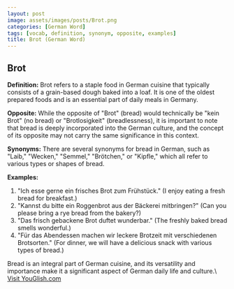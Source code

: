 ```yaml
---
layout: post
image: assets/images/posts/Brot.png
categories: [German Word]
tags: [vocab, definition, synonym, opposite, examples]
title: Brot (German Word)
---
```


## Brot

**Definition:** Brot refers to a staple food in German cuisine that typically consists of a grain-based dough baked into a loaf. It is one of the oldest prepared foods and is an essential part of daily meals in Germany.

**Opposite:** While the opposite of "Brot" (bread) would technically be "kein Brot" (no bread) or "Brotlosigkeit" (breadlessness), it is important to note that bread is deeply incorporated into the German culture, and the concept of its opposite may not carry the same significance in this context.

**Synonyms:** There are several synonyms for bread in German, such as "Laib," "Wecken," "Semmel," "Brötchen," or "Kipfle," which all refer to various types or shapes of bread.

**Examples:**

1. "Ich esse gerne ein frisches Brot zum Frühstück." (I enjoy eating a fresh bread for breakfast.)
2. "Kannst du bitte ein Roggenbrot aus der Bäckerei mitbringen?" (Can you please bring a rye bread from the bakery?)
3. "Das frisch gebackene Brot duftet wunderbar." (The freshly baked bread smells wonderful.)
4. "Für das Abendessen machen wir leckere Brotzeit mit verschiedenen Brotsorten." (For dinner, we will have a delicious snack with various types of bread.)

Bread is an integral part of German cuisine, and its versatility and importance make it a significant aspect of German daily life and culture.\ <a id="yg-widget-0" class="youglish-widget" data-query="Brot" data-lang="german" data-components="8412" data-auto-start="0" data-bkg-color="theme_light" data-title="How%20to%20pronounce%20Brot%20in%20German"  rel="nofollow" href="https://youglish.com">Visit YouGlish.com</a><script async src="https://youglish.com/public/emb/widget.js" charset="utf-8"></script>